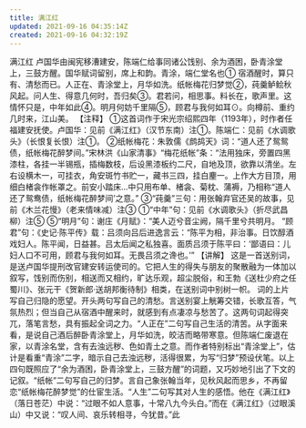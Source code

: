 ```yaml
---
title: 满江红
updated: 2021-09-16 04:35:14Z
created: 2021-09-16 04:32:19Z
---
```


满江红
卢国华由闽宪移漕建安，陈端仁给事同诸公饯别、余为酒困，卧青涂堂上，三鼓方醒。国华赋词留别，席上和韵。青涂，端仁堂名也①
宿酒醒时，算只有、清愁而已。人正在、青涂堂上，月华如洗。纸帐梅花归梦觉②，莼羹鲈鲙秋风起。问人生、得意几何时，吾归矣③。君若问，相思事。料长在，歌声里。这情怀只是，中年如此④。明月何妨千里隔⑤，顾君与我何如耳⊙。向樽前、重约几时来，江山美。
【注释】
①这首词作于宋光宗绍熙四年（1193年），时作者任福建安抚使。卢国华：见前《满江红》（汉节东南）注①。陈端仁：见前《水调歌头》（长恨复长恨）注①。
②纸帐梅花：朱敦儒《鹧鸪天》词：“道人还了鸳鸳债，纸帐梅花醉梦间。”宋林洪《山家清事》“梅花纸帐”条：“法用独床，旁置四黑漆柱，各挂一半锡瓶，插梅数枝，后设黑漆板约二尺，自地及顶，欲靠以清坐。左右设横木一，可挂衣，角安斑竹书贮一，藏书三四，挂白麈一。上作大方目顶，用细白楮衾作帐罩之。前安小踏床…中只用布单、楮衾、菊枕、蒲褥，乃相称“道人还了鸳鸯债，纸帐梅花醉梦间’之意。”
③“莼羹”三句：用张翰弃官还吴的故事，见前《木兰花慢》（老来情味减）注③
①“中年”句：见前《水调歌头》（折尽武昌柳）注⑤
⑤“明月”句：谢庄《月赋》：“美人迈兮音尘阙，隔千里兮共明月。
“顾君”句：《史记·陈平传》载：吕须向吕后进逸言云：“陈平为相，非治事。日饮醇酒戏妇人。陈平闻，日益甚。吕太后闻之私独喜。面质吕须于陈平曰：‘鄙语曰：儿妇人口不可用，顾君与我何如耳。无畏吕须之谗也。’”
【讲解】
这是一首送别词，是送卢国华提刑改官建安转运使司的。它把人生的得失与朋友的聚散融为一体加以叙写，饯别而伤别，相送而又相约，旷达乐观，超尘脱俗，和王勃《送杜少府之任蜀川》、张元干《贺新郎·送胡邦衡待制》相类，在送别词中别树一帜。
词的上片写自己归隐的愿望。开头两句写自己的清愁。言送别宴上觥筹交错，长歌互答，气氛热烈；但当自己从宿酒中醒来时，就感到有点凄凉与愁苦了。这两句词起得突兀，落笔言愁，具有振起全词之力。“人正在”二句写自己生活的清苦。从字面来看，是说自己酒后醉卧青涂堂上，月华如洗，皎洁而略带寒意。但陈端仁废退在家，以青涂名堂，含有去浊远秽、色如青土之意。而作者特别标出“青涂堂上”，估计是看重“青涂”二字，暗示自己去浊远秽，活得很累，为写“归梦”预设伏笔。以上四句既照应了“余为酒困，卧青涂堂上，三鼓方醒”的词题，又巧妙地引出了下文的记叙。“纸帐”二句写自己的归梦。言自己象张翰当年，见秋风起而思乡，不再留恋“纸帐梅花醉梦觉”的仕宦生活。“人生”二句写其对人生的感悟。他在《满江红》（落日苍茫）中说：“过眼不如人意事，十常八九今头白。”而在《满江红》（过眼溪山）中又说：“叹人间、哀乐转相寻，今犹昔。”此